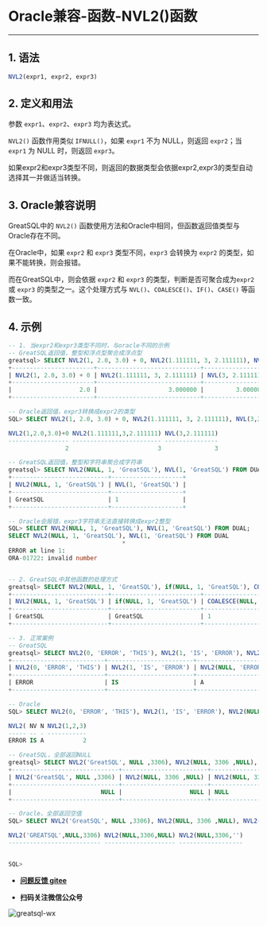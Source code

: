 # Oracle兼容-函数-NVL2()函数
---


## 1. 语法

```sql
NVL2(expr1, expr2, expr3)
```

## 2. 定义和用法
参数 `expr1`、`expr2`、`expr3` 均为表达式。

`NVL2()` 函数作用类似 `IFNULL()`，如果 `expr1` 不为 NULL，则返回 `expr2`；当 `expr1` 为 NULL 时，则返回 `expr3`。

如果expr2和expr3类型不同，则返回的数据类型会依据expr2,expr3的类型自动选择其一并做适当转换。


## 3. Oracle兼容说明

GreatSQL中的 `NVL2()` 函数使用方法和Oracle中相同，但函数返回值类型与Oracle存在不同。

在Oracle中，如果 `expr2` 和 `expr3` 类型不同，`expr3` 会转换为 `expr2` 的类型，如果不能转换，则会报错。

而在GreatSQL中，则会依据 `expr2` 和 `expr3` 的类型，判断是否可聚合成为`expr2` 或 `expr3` 的类型之一。这个处理方式与 `NVL()`、`COALESCE()`、`IF()`、`CASE()` 等函数一致。

## 4. 示例

```sql
-- 1. 当expr2和expr3类型不同时，与oracle不同的示例
-- GreatSQL返回值，整型和浮点型聚合成浮点型
greatsql> SELECT NVL2(1, 2.0, 3.0) + 0, NVL2(1.111111, 3, 2.111111), NVL(3, 2.111111) FROM DUAL;
+-----------------------+-----------------------------+------------------+
| NVL2(1, 2.0, 3.0) + 0 | NVL2(1.111111, 3, 2.111111) | NVL(3, 2.111111) |
+-----------------------+-----------------------------+------------------+
|                   2.0 |                    3.000000 |         3.000000 |
+-----------------------+-----------------------------+------------------+

-- Oracle返回值，expr3转换成expr2的类型
SQL> SELECT NVL2(1, 2.0, 3.0) + 0, NVL2(1.111111, 3, 2.111111), NVL(3,2.111111) FROM DUAL;

NVL2(1,2.0,3.0)+0 NVL2(1.111111,3,2.111111) NVL(3,2.111111)
----------------- ------------------------- ---------------
                2                         3               3

-- GreatSQL返回值，整型和字符串聚合成字符串
greatsql> SELECT NVL2(NULL, 1, 'GreatSQL'), NVL(1, 'GreatSQL') FROM DUAL;
+---------------------------+--------------------+
| NVL2(NULL, 1, 'GreatSQL') | NVL(1, 'GreatSQL') |
+---------------------------+--------------------+
| GreatSQL                  | 1                  |
+---------------------------+--------------------+

-- Oracle会报错，expr3字符串无法直接转换成expr2整型
SQL> SELECT NVL2(NULL, 1, 'GreatSQL'), NVL(1, 'GreatSQL') FROM DUAL;
SELECT NVL2(NULL, 1, 'GreatSQL'), NVL(1, 'GreatSQL') FROM DUAL
                                *
ERROR at line 1:
ORA-01722: invalid number


-- 2. GreatSQL中其他函数的处理方式
greatsql> SELECT NVL2(NULL, 1, 'GreatSQL'), if(NULL, 1, 'GreatSQL'), COALESCE(NULL, 1, 'GreatSQL'), NVL(3306, 'GreatQL') FROM DUAL;
+---------------------------+-------------------------+-------------------------------+----------------------+
| NVL2(NULL, 1, 'GreatSQL') | if(NULL, 1, 'GreatSQL') | COALESCE(NULL, 1, 'GreatSQL') | NVL(3306, 'GreatQL') |
+---------------------------+-------------------------+-------------------------------+----------------------+
| GreatSQL                  | GreatSQL                | 1                             | 3306                 |
+---------------------------+-------------------------+-------------------------------+----------------------+

-- 3. 正常案例
-- GreatSQL
greatsql> SELECT NVL2(0, 'ERROR', 'THIS'), NVL2(1, 'IS', 'ERROR'), NVL2(NULL, 'ERROR', 'A'), NVL2(1, 2, 3) FROM DUAL;
+--------------------------+------------------------+--------------------------+---------------+
| NVL2(0, 'ERROR', 'THIS') | NVL2(1, 'IS', 'ERROR') | NVL2(NULL, 'ERROR', 'A') | NVL2(1, 2, 3) |
+--------------------------+------------------------+--------------------------+---------------+
| ERROR                    | IS                     | A                        |             2 |
+--------------------------+------------------------+--------------------------+---------------+

-- Oracle
SQL> SELECT NVL2(0, 'ERROR', 'THIS'), NVL2(1, 'IS', 'ERROR'), NVL2(NULL, 'ERROR', 'A'), NVL2(1, 2, 3) FROM DUAL;

NVL2( NV N NVL2(1,2,3)
----- -- - -----------
ERROR IS A           2

-- GreatSQL，全部返回NULL
greatsql> SELECT NVL2('GreatSQL', NULL ,3306), NVL2(NULL, 3306 ,NULL), NVL2(NULL, 3306, '') FROM DUAL;
+------------------------------+------------------------+----------------------+
| NVL2('GreatSQL', NULL ,3306) | NVL2(NULL, 3306 ,NULL) | NVL2(NULL, 3306, '') |
+------------------------------+------------------------+----------------------+
|                         NULL |                   NULL | NULL                 |
+------------------------------+------------------------+----------------------+

-- Oracle，全部返回空值
SQL> SELECT NVL2('GreatSQL', NULL ,3306), NVL2(NULL, 3306 ,NULL), NVL2(NULL, 3306, '') FROM DUAL;

NVL2('GREATSQL',NULL,3306) NVL2(NULL,3306,NULL) NVL2(NULL,3306,'')
-------------------------- -------------------- ------------------


SQL>
```



- **[问题反馈 gitee](https://gitee.com/GreatSQL/GreatSQL-Manual/issues)**

- **扫码关注微信公众号**

![greatsql-wx](../greatsql-wx.jpg)
